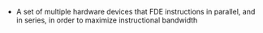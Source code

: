 - A set of multiple hardware devices that FDE instructions in parallel, and in series, in order to maximize instructional bandwidth